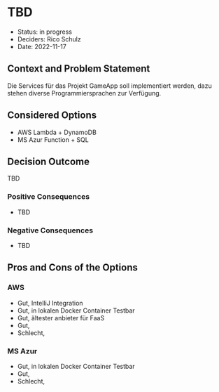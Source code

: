 # TBD

* Status: in progress
* Deciders: Rico Schulz
* Date: 2022-11-17

## Context and Problem Statement

Die Services für das Projekt GameApp soll implementiert werden, dazu stehen diverse Programmiersprachen zur Verfügung.

## Considered Options

* AWS Lambda + DynamoDB
* MS Azur Function + SQL

## Decision Outcome

TBD

### Positive Consequences

* TBD

### Negative Consequences

* TBD

## Pros and Cons of the Options

### AWS

* Gut, IntelliJ Integration
* Gut, in lokalen Docker Container Testbar
* Gut, ältester anbieter für FaaS 
* Gut, 
* Schlecht,

### MS Azur

* Gut, in lokalen Docker Container Testbar
* Gut, 
* Schlecht, 
